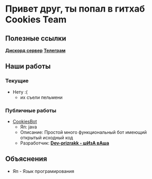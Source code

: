 # Привет друг, ты попал в гитхаб Cookies Team

## Полезные ссылки
[**Дискорд сервер**](https://discord.gg/e7AJWyXnKp)
[**Телеграм**](https://t.me/CookiesTeam_Official)

## Наши работы
### Текущие
- Нету :(
  - их съели пельмени
### Публичные работы
- [CookiesBot](https://github.com/CookiessTeam/CookiesBot)
  - Яп: java
  - Описание: Простой много функциональный бот имеющий открытый исходный код
  - Разработчик: [**Dev-prizrakk - шИзА вАша**](https://discord.com/users/579683756789727243)

## Объяснения
- Яп - Язык програмирования
